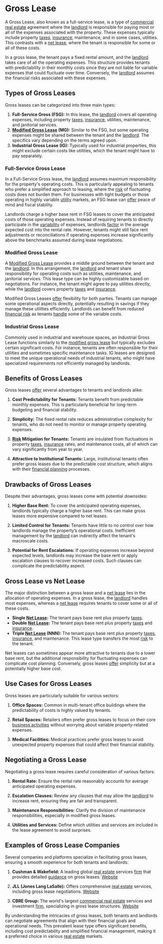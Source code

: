 # Gross Lease

A Gross Lease, also known as a full-service lease, is a type of [commercial real estate](../c/commercial_real_estate.md) agreement where the [landlord](../l/landlord.md) is responsible for paying most or all of the expenses associated with the property. These expenses typically include property [taxes](../t/taxes.md), [insurance](../i/insurance.md), maintenance, and in some cases, utilities. This contrasts with a [net lease](../n/net_lease.md), where the tenant is responsible for some or all of these costs.

In a gross lease, the tenant pays a fixed rental amount, and the [landlord](../l/landlord.md) takes care of all the operating expenses. This structure provides tenants with predictability in their monthly costs since they are not liable for variable expenses that could fluctuate over time. Conversely, the [landlord](../l/landlord.md) assumes the financial risks associated with these expenses.

## Types of Gross Leases

Gross leases can be categorized into three main types:
1. **Full-Service Gross (FSG):** In this lease, the [landlord](../l/landlord.md) covers all operating expenses, including property [taxes](../t/taxes.md), [insurance](../i/insurance.md), utilities, maintenance, and janitorial services.
2. **[Modified Gross Lease](../m/modified_gross_lease.md) (MG):** Similar to the FSG, but some operating expenses might be shared between the tenant and the [landlord](../l/landlord.md). The specifics vary depending on the terms agreed upon.
3. **Industrial Gross Lease (IG):** Typically used for industrial properties, this might exclude certain costs like utilities, which the tenant might have to pay separately.

### Full-Service Gross Lease

In a Full-Service Gross lease, the [landlord](../l/landlord.md) assumes maximum responsibility for the property's operating costs. This is particularly appealing to tenants who prefer a simplified approach to leasing, where the [risk](../r/risk.md) of fluctuating costs does not burden them. For businesses with tight budgets or those operating in highly variable [utility](../u/utility.md) markets, an FSG lease can [offer](../o/offer.md) peace of mind and fiscal stability.

Landlords charge a higher base rent in FSG leases to cover the anticipated costs of those operating expenses. Instead of requiring tenants to directly participate in the [variability](../v/variability.md) of expenses, landlords [factor](../f/factor.md) in the average expected cost into the rental rate. However, tenants might still face rent adjustments or reconciliations if operating expenses increase significantly above the benchmarks assumed during lease negotiations.

### Modified Gross Lease

A [Modified Gross Lease](../m/modified_gross_lease.md) provides a middle ground between the tenant and the [landlord](../l/landlord.md). In this arrangement, the [landlord](../l/landlord.md) and tenant share responsibility for operating costs such as utilities, maintenance, and janitorial services. This lease type can be highly customizable based on negotiations. For instance, the tenant might agree to pay utilities directly, while the [landlord](../l/landlord.md) covers property [taxes](../t/taxes.md) and [insurance](../i/insurance.md).

Modified Gross Leases [offer](../o/offer.md) flexibility for both parties. Tenants can manage some operational aspects directly, potentially resulting in savings if they manage these utilities efficiently. Landlords can benefit from reduced [financial risk](../f/financial_risk.md) as tenants [handle](../h/handle.md) some of the variable costs.

### Industrial Gross Lease

Commonly used in industrial and warehouse spaces, an Industrial Gross Lease functions similarly to the [modified gross lease](../m/modified_gross_lease.md) but typically excludes certain significant costs. For instance, tenants are often responsible for their utilities and sometimes specific maintenance tasks. IG leases are designed to meet the unique operational needs of industrial tenants, who might have specialized requirements not efficiently managed by landlords.

## Benefits of Gross Leases

Gross leases [offer](../o/offer.md) several advantages to tenants and landlords alike:

1. **Cost Predictability for Tenants:** Tenants benefit from predictable monthly expenses. This is particularly beneficial for long-term budgeting and financial stability.
   
2. **Simplicity:** The fixed rental rate reduces administrative complexity for tenants, who do not need to monitor or manage property operating expenses.
   
3. **[Risk](../r/risk.md) Mitigation for Tenants:** Tenants are insulated from fluctuations in property [taxes](../t/taxes.md), [insurance](../i/insurance.md) rates, and maintenance costs, all of which can vary significantly from year to year.
   
4. **Attractive to Institutional Tenants:** Large, institutional tenants often prefer gross leases due to the predictable cost structure, which aligns with their [financial planning](../f/financial_planning.md) processes.

## Drawbacks of Gross Leases

Despite their advantages, gross leases come with potential downsides:

1. **Higher Base Rent:** To cover the anticipated operating expenses, landlords typically charge a higher base rent. This can make gross leases more expensive compared to net leases.
   
2. **Limited Control for Tenants:** Tenants have little to no control over how landlords manage the property’s operational costs. Inefficient management by the [landlord](../l/landlord.md) can indirectly affect the tenant's macroscale costs.
   
3. **Potential for Rent Escalations:** If operating expenses increase beyond expected levels, landlords may increase the base rent or apply escalation clauses to recover increased costs. Such clauses can complicate the predictability aspect.

## Gross Lease vs Net Lease

The major distinction between a gross lease and a [net lease](../n/net_lease.md) lies in the allocation of operating expenses. In a gross lease, the [landlord](../l/landlord.md) handles most expenses, whereas a [net lease](../n/net_lease.md) requires tenants to cover some or all of these costs.

- **Single [Net Lease](../n/net_lease.md):** The tenant pays base rent plus property [taxes](../t/taxes.md).
- **Double [Net Lease](../n/net_lease.md):** The tenant pays base rent plus property [taxes](../t/taxes.md) and [insurance](../i/insurance.md).
- **Triple [Net Lease](../n/net_lease.md) (NNN):** The tenant pays base rent plus property [taxes](../t/taxes.md), [insurance](../i/insurance.md), and maintenance. This lease type transfers the most [risk](../r/risk.md) to the tenant.

Net leases can sometimes appear more attractive to tenants due to a lower base rent, but the additional responsibility for fluctuating expenses can complicate cost planning. Conversely, gross leases [offer](../o/offer.md) simplicity but at a potentially higher base cost.

## Use Cases for Gross Leases

Gross leases are particularly suitable for various sectors:

1. **Office Spaces:** Common in multi-tenant office buildings where the predictability of costs is highly valued by tenants.
   
2. **Retail Spaces:** Retailers often prefer gross leases to focus on their core [business activities](../b/business_activities.md) without worrying about variable property-related expenses.
   
3. **Medical Facilities:** Medical practices prefer gross leases to avoid unexpected property expenses that could affect their financial stability.

## Negotiating a Gross Lease

Negotiating a gross lease requires careful consideration of various factors:

1. **Rental Rate:** Ensure the rental rate reasonably accounts for average anticipated operating expenses.
   
2. **Escalation Clauses:** Review any clauses that may allow the [landlord](../l/landlord.md) to increase rent, ensuring they are fair and transparent.
   
3. **Maintenance Responsibilities:** Clarify the division of maintenance responsibilities, especially in modified gross leases.
   
4. **Utilities and Services:** Define which utilities and services are included in the lease agreement to avoid surprises.

## Examples of Gross Lease Companies

Several companies and platforms specialize in facilitating gross leases, ensuring a smooth experience for both tenants and landlords:

1. **Cushman & Wakefield:** A leading global [real estate](../r/real_estate.md) services [firm](../f/firm.md) that provides detailed [guidance](../g/guidance.md) on gross leases. [Website](https://www.cushmanwakefield.com)
   
2. **JLL (Jones Lang LaSalle):** Offers comprehensive [real estate](../r/real_estate.md) services, including gross lease negotiations. [Website](https://www.us.jll.com/)

3. **CBRE Group:** The world's largest [commercial real estate](../c/commercial_real_estate.md) services and investment [firm](../f/firm.md), specializing in gross lease structures. [Website](https://www.cbre.com)

By understanding the intricacies of gross leases, both tenants and landlords can negotiate agreements that align with their financial goals and operational needs. This prevalent lease type offers significant benefits, including cost predictability and simplified financial management, making it a preferred choice in various [real estate](../r/real_estate.md) markets.